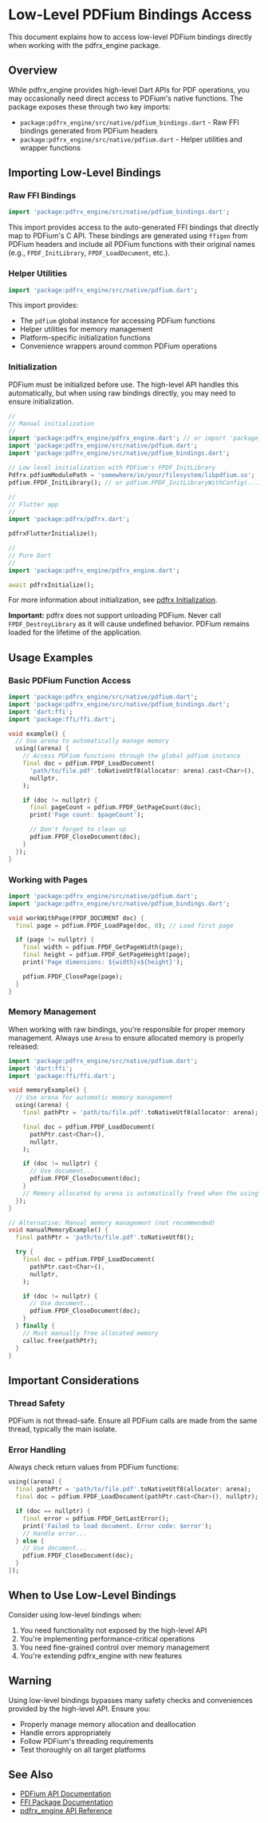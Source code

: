 # Low-Level PDFium Bindings Access

This document explains how to access low-level PDFium bindings directly when working with the pdfrx_engine package.

## Overview

While pdfrx_engine provides high-level Dart APIs for PDF operations, you may occasionally need direct access to PDFium's native functions. The package exposes these through two key imports:

- `package:pdfrx_engine/src/native/pdfium_bindings.dart` - Raw FFI bindings generated from PDFium headers
- `package:pdfrx_engine/src/native/pdfium.dart` - Helper utilities and wrapper functions

## Importing Low-Level Bindings

### Raw FFI Bindings

```dart
import 'package:pdfrx_engine/src/native/pdfium_bindings.dart';
```

This import provides access to the auto-generated FFI bindings that directly map to PDFium's C API. These bindings are generated using `ffigen` from PDFium headers and include all PDFium functions with their original names (e.g., `FPDF_InitLibrary`, `FPDF_LoadDocument`, etc.).

### Helper Utilities

```dart
import 'package:pdfrx_engine/src/native/pdfium.dart';
```

This import provides:

- The `pdfium` global instance for accessing PDFium functions
- Helper utilities for memory management
- Platform-specific initialization functions
- Convenience wrappers around common PDFium operations

### Initialization

PDFium must be initialized before use. The high-level API handles this automatically, but when using raw bindings directly, you may need to ensure initialization.

```dart
//
// Manual initialization
//
import 'package:pdfrx_engine/pdfrx_engine.dart'; // or import 'package:pdfrx/pdfrx.dart';
import 'package:pdfrx_engine/src/native/pdfium.dart';
import 'package:pdfrx_engine/src/native/pdfium_bindings.dart';

// Low level initialization with PDFium's FPDF_InitLibrary
Pdfrx.pdfiumModulePath = 'somewhere/in/your/filesystem/libpdfium.so';
pdfium.FPDF_InitLibrary(); // or pdfium.FPDF_InitLibraryWithConfig(...)

//
// Flutter app
//
import 'package:pdfrx/pdfrx.dart';

pdfrxFlutterInitialize();

//
// Pure Dart
//
import 'package:pdfrx_engine/pdfrx_engine.dart';

await pdfrxInitialize();
```

For more information about initialization, see [pdfrx Initialization](pdfrx-Initialization.md).

**Important:** pdfrx does not support unloading PDFium. Never call `FPDF_DestroyLibrary` as it will cause undefined behavior. PDFium remains loaded for the lifetime of the application.

## Usage Examples

### Basic PDFium Function Access

```dart
import 'package:pdfrx_engine/src/native/pdfium.dart';
import 'package:pdfrx_engine/src/native/pdfium_bindings.dart';
import 'dart:ffi';
import 'package:ffi/ffi.dart';

void example() {
  // Use arena to automatically manage memory
  using((arena) {
    // Access PDFium functions through the global pdfium instance
    final doc = pdfium.FPDF_LoadDocument(
      'path/to/file.pdf'.toNativeUtf8(allocator: arena).cast<Char>(),
      nullptr,
    );

    if (doc != nullptr) {
      final pageCount = pdfium.FPDF_GetPageCount(doc);
      print('Page count: $pageCount');

      // Don't forget to clean up
      pdfium.FPDF_CloseDocument(doc);
    }
  });
}
```

### Working with Pages

```dart
import 'package:pdfrx_engine/src/native/pdfium.dart';
import 'package:pdfrx_engine/src/native/pdfium_bindings.dart';

void workWithPage(FPDF_DOCUMENT doc) {
  final page = pdfium.FPDF_LoadPage(doc, 0); // Load first page

  if (page != nullptr) {
    final width = pdfium.FPDF_GetPageWidth(page);
    final height = pdfium.FPDF_GetPageHeight(page);
    print('Page dimensions: ${width}x${height}');

    pdfium.FPDF_ClosePage(page);
  }
}
```

### Memory Management

When working with raw bindings, you're responsible for proper memory management. Always use `Arena` to ensure allocated memory is properly released:

```dart
import 'package:pdfrx_engine/src/native/pdfium.dart';
import 'dart:ffi';
import 'package:ffi/ffi.dart';

void memoryExample() {
  // Use arena for automatic memory management
  using((arena) {
    final pathPtr = 'path/to/file.pdf'.toNativeUtf8(allocator: arena);

    final doc = pdfium.FPDF_LoadDocument(
      pathPtr.cast<Char>(),
      nullptr,
    );

    if (doc != nullptr) {
      // Use document...
      pdfium.FPDF_CloseDocument(doc);
    }
    // Memory allocated by arena is automatically freed when the using block ends
  });
}

// Alternative: Manual memory management (not recommended)
void manualMemoryExample() {
  final pathPtr = 'path/to/file.pdf'.toNativeUtf8();

  try {
    final doc = pdfium.FPDF_LoadDocument(
      pathPtr.cast<Char>(),
      nullptr,
    );

    if (doc != nullptr) {
      // Use document...
      pdfium.FPDF_CloseDocument(doc);
    }
  } finally {
    // Must manually free allocated memory
    calloc.free(pathPtr);
  }
}
```

## Important Considerations

### Thread Safety

PDFium is not thread-safe. Ensure all PDFium calls are made from the same thread, typically the main isolate.

### Error Handling

Always check return values from PDFium functions:

```dart
using((arena) {
  final pathPtr = 'path/to/file.pdf'.toNativeUtf8(allocator: arena);
  final doc = pdfium.FPDF_LoadDocument(pathPtr.cast<Char>(), nullptr);

  if (doc == nullptr) {
    final error = pdfium.FPDF_GetLastError();
    print('Failed to load document. Error code: $error');
    // Handle error...
  } else {
    // Use document...
    pdfium.FPDF_CloseDocument(doc);
  }
});
```

## When to Use Low-Level Bindings

Consider using low-level bindings when:

1. You need functionality not exposed by the high-level API
2. You're implementing performance-critical operations
3. You need fine-grained control over memory management
4. You're extending pdfrx_engine with new features

## Warning

Using low-level bindings bypasses many safety checks and conveniences provided by the high-level API. Ensure you:

- Properly manage memory allocation and deallocation
- Handle errors appropriately
- Follow PDFium's threading requirements
- Test thoroughly on all target platforms

## See Also

- [PDFium API Documentation](https://pdfium.googlesource.com/pdfium/+/refs/heads/main/public/)
- [FFI Package Documentation](https://pub.dev/packages/ffi)
- [pdfrx_engine API Reference](https://pub.dev/documentation/pdfrx_engine/latest/)
